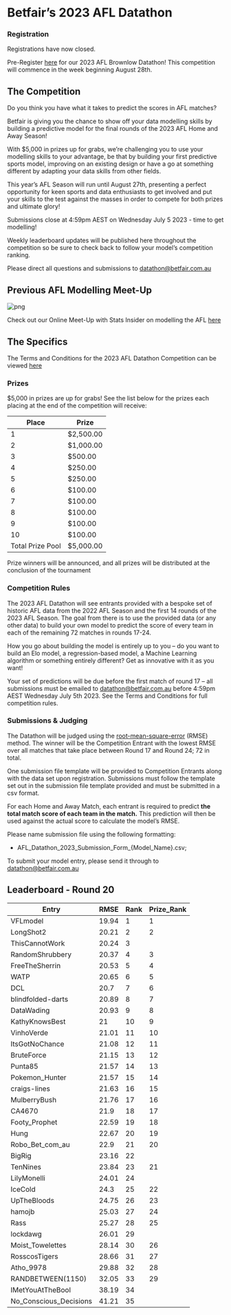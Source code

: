 # Betfair’s 2023 AFL Datathon

### Registration
Registrations have now closed.

Pre-Register [here](https://forms.gle/2oqgSPYpvcXRRprG6) for our 2023 AFL Brownlow Datathon! This competition will commence in the week beginning August 28th.

## The Competition

Do you think you have what it takes to predict the scores in AFL matches?

Betfair is giving you the chance to show off your data modelling skills by building a predictive model for the final rounds of the 2023 AFL Home and Away Season!

With $5,000 in prizes up for grabs, we’re challenging you to use your modelling skills to your advantage, be that by building your first predictive sports model, improving on an existing design or have a go at something different by adapting your data skills from other fields.

This year’s AFL Season will run until August 27th, presenting a perfect opportunity for keen sports and data enthusiasts to get involved and put your skills to the test against the masses in order to compete for both prizes and ultimate glory!

Submissions close at 4:59pm AEST on Wednesday July 5 2023 - time to get modelling!

Weekly leaderboard updates will be published here throughout the competition so be sure to check back to follow your model’s competition ranking.

Please direct all questions and submissions to [datathon@betfair.com.au](mailto:datathon@betfair.com.au)

## Previous AFL Modelling Meet-Up
![png](../img/AFL-Meet-Up.png)

Check out our Online Meet-Up with Stats Insider on modelling the AFL [here](https://www.youtube.com/watch?v=8Zq87d1AVyI&list=PLvw8KRdyfOY19ys_5lpSpcbjpy_PBoZEZ&index=21)

## The Specifics

The Terms and Conditions for the 2023 AFL Datathon Competition can be viewed [here](../assets/Betfair_TCs_2023_Datathon.pdf)

### Prizes
$5,000 in prizes are up for grabs!
See the list below for the prizes each placing at the end of the competition will receive:

| Place | Prize |
| --- | --- |
| 1 | $2,500.00 |
| 2 | $1,000.00 |
| 3 | $500.00 |
| 4 | $250.00 |
| 5 | $250.00 |
| 6 | $100.00 |
| 7 | $100.00 |
| 8 | $100.00 | 
| 9 | $100.00 | 
| 10 | $100.00 |
| Total Prize Pool | $5,000.00 | 

Prize winners will be announced, and all prizes will be distributed at the conclusion of the tournament

### Competition Rules 

The 2023 AFL Datathon will see entrants provided with a bespoke set of historic AFL data from the 2022 AFL Season and the first 14 rounds of the 2023 AFL Season.
The goal from there is to use the provided data (or any other data) to build your own model to predict the score of every team in each of the remaining 72 matches in rounds 17-24.

How you go about building the model is entirely up to you – do you want to build an Elo model, a regression-based model, a Machine Learning algorithm or something entirely different? Get as innovative with it as you want!

Your set of predictions will be due before the first match of round 17 – all submissions must be emailed to [datathon@betfair.com.au](mailto:datathon@betfair.com.au) before 4:59pm AEST Wednesday July 5th 2023.
See the Terms and Conditions for full competition rules.

### Submissions & Judging

The Datathon will be judged using the [root-mean-square-error](https://en.wikipedia.org/wiki/Root-mean-square_deviation) (RMSE) method. The winner will be the Competition Entrant with the lowest RMSE over all matches that take place between Round 17 and Round 24; 72 in total.

One submission file template will be provided to Competition Entrants along with the data set upon registration. Submissions must follow the template set out in the submission file template provided and must be submitted in a csv format.

For each Home and Away Match, each entrant is required to predict **the total match score of each team in the match.** This prediction will then be used against the actual score to calculate the model’s RMSE.

Please name submission file using the following formatting:

- 	AFL_Datathon_2023_Submission_Form_{Model_Name}.csv; 

To submit your model entry, please send it through to [datathon@betfair.com.au](mailto:datathon@betfair.com.au)

## Leaderboard - Round 20

|Entry|RMSE|Rank|Prize_Rank|
|----------------------|-----|--|--|
|VFLmodel|19.94|1|1|
|LongShot2|20.21|2|2|
|ThisCannotWork|20.24|3||
|RandomShrubbery|20.37|4|3|
|FreeTheSherrin|20.53|5|4|
|WATP|20.65|6|5|
|DCL|20.7|7|6|
|blindfolded-darts|20.89|8|7|
|DataWading|20.93|9|8|
|KathyKnowsBest|21|10|9|
|VinhoVerde|21.01|11|10|
|ItsGotNoChance|21.08|12|11|
|BruteForce|21.15|13|12|
|Punta85|21.57|14|13|
|Pokemon_Hunter|21.57|15|14|
|craigs-lines|21.63|16|15|
|MulberryBush|21.76|17|16|
|CA4670|21.9|18|17|
|Footy_Prophet|22.59|19|18|
|Hung|22.67|20|19|
|Robo_Bet_com_au|22.9|21|20|
|BigRig|23.16|22||
|TenNines|23.84|23|21|
|LilyMonelli|24.01|24||
|IceCold|24.3|25|22|
|UpTheBloods|24.75|26|23|
|hamojb|25.03|27|24|
|Rass|25.27|28|25|
|lockdawg|26.01|29||
|Moist_Towelettes|28.14|30|26|
|RosscosTigers|28.66|31|27|
|Atho_9978|29.88|32|28|
|RANDBETWEEN(1150)|32.05|33|29|
|IMetYouAtTheBool|38.19|34||
|No_Conscious_Decisions|41.21|35||


